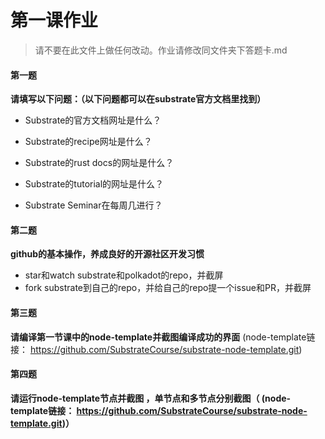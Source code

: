 # 第一课作业

> 请不要在此文件上做任何改动。作业请修改同文件夹下答题卡.md

#### 第一题

**请填写以下问题：（以下问题都可以在substrate官方文档里找到）**

- Substrate的官方文档网址是什么？
- Substrate的recipe网址是什么？
- Substrate的rust docs的网址是什么？
- Substrate的tutorial的网址是什么？

- Substrate Seminar在每周几进行？



#### 第二题

**github的基本操作，养成良好的开源社区开发习惯**

- star和watch substrate和polkadot的repo，并截屏
- fork substrate到自己的repo，并给自己的repo提一个issue和PR，并截屏



#### 第三题

**请编译第一节课中的node-template并截图编译成功的界面** (node-template链接： https://github.com/SubstrateCourse/substrate-node-template.git)



#### 第四题

**请运行node-template节点并截图 ，单节点和多节点分别截图（ (node-template链接： https://github.com/SubstrateCourse/substrate-node-template.git)）**

